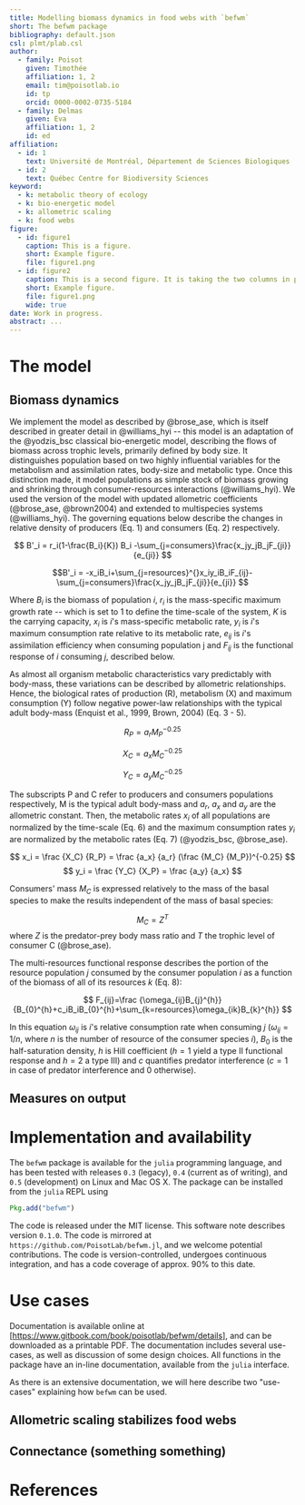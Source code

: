 ```yaml
---
title: Modelling biomass dynamics in food webs with `befwm`
short: The befwm package
bibliography: default.json
csl: plmt/plab.csl
author:
  - family: Poisot
    given: Timothée
    affiliation: 1, 2
    email: tim@poisotlab.io
    id: tp
    orcid: 0000-0002-0735-5184
  - family: Delmas
    given: Eva
    affiliation: 1, 2
    id: ed
affiliation:
  - id: 1
    text: Université de Montréal, Département de Sciences Biologiques
  - id: 2
    text: Québec Centre for Biodiversity Sciences
keyword:
  - k: metabolic theory of ecology
  - k: bio-energetic model
  - k: allometric scaling
  - k: food webs
figure:
  - id: figure1
    caption: This is a figure.
    short: Example figure.
    file: figure1.png
  - id: figure2
    caption: This is a second figure. It is taking the two columns in preprint mode.
    short: Example figure.
    file: figure1.png
    wide: true
date: Work in progress.
abstract: ...
---
```



# The model

## Biomass dynamics


We implement the model as described by @brose_ase, which is itself described in
greater detail in @williams_hyi -- this model is an adaptation of the
@yodzis_bsc classical bio-energetic model, describing the flows of biomass
across trophic levels, primarily defined by body size. It distinguishes
population based on two highly influential variables for the metabolism and
assimilation rates, body-size and metabolic type. Once this distinction made, it
model populations as simple stock of biomass growing and shrinking through
consumer-resources interactions (@williams_hyi). We used the version of the
model with updated allometric coefficients (@brose_ase, @brown2004) and extended
to multispecies systems (@williams_hyi). The governing equations below describe
the changes in relative density of producers (Eq. 1) and consumers (Eq. 2)
respectively.

$$
B'_i = r_i(1-\frac{B_i}{K}) B_i -\sum_{j=consumers}\frac{x_jy_jB_jF_{ji}}{e_{ji}}
$$

$$B'_i = -x_iB_i+\sum_{j=resources}^{}x_iy_iB_iF_{ij}-\sum_{j=consumers}\frac{x_jy_jB_jF_{ji}}{e_{ji}}
$$

Where $B_i$ is the biomass of population $i$, $r_i$ is the mass-specific maximum
growth rate -- which is set to 1 to define the time-scale of the system, $K$ is
the carrying capacity, $x_i$ is $i$'s mass-specific metabolic rate, $y_i$ is
$i$'s maximum consumption rate relative to its metabolic rate, $e_{ij}$ is $i$'s
assimilation efficiency when consuming population j and $F_{ij}$ is the
functional response of $i$ consuming $j$, described below.   

As almost all organism metabolic characteristics vary predictably with
body-mass, these variations can be described by allometric relationships. Hence,
the biological rates of production (R), metabolism (X) and maximum consumption
(Y) follow negative power-law relationships with the typical adult body-mass
(Enquist et al., 1999, Brown, 2004) (Eq. 3 - 5).

$$
R_P = a_rM_P^{-0.25}
$$

$$
X_C = a_xM_C^{-0.25}
$$

$$
Y_C = a_yM_C^{-0.25}
$$

The subscripts P and C refer to producers and consumers populations
respectively, M is the typical adult body-mass and $a_r$, $a_x$ and $a_y$ are
the allometric constant. Then, the metabolic rates $x_i$ of all populations are
normalized by the time-scale (Eq. 6) and the maximum consumption rates $y_i$ are
normalized by the metabolic rates (Eq. 7) (@yodzis_bsc, @brose_ase).   

$$
x_i = \frac {X_C} {R_P} = \frac {a_x} {a_r} (\frac {M_C} {M_P})^{-0.25}
$$
$$
y_i = \frac {Y_C} {X_P} = \frac {a_y} {a_x}
$$

Consumers' mass $M_C$ is expressed relatively to the mass of the basal species
to make the results independent of the mass of basal species:

$$
M_C =Z^T
$$
where $Z$ is the predator-prey body mass ratio and $T$ the trophic level of
consumer C (@brose_ase).

The multi-resources functional response describes the portion of the resource
population $j$ consumed by the consumer population $i$ as a function of the
biomass of all of its resources $k$ (Eq. 8):

$$
F_{ij}=\frac {\omega_{ij}B_{j}^{h}}{B_{0}^{h}+c_iB_iB_{0}^{h}+\sum_{k=resources}\omega_{ik}B_{k}^{h}}
$$

In this equation $\omega_{ij}$ is $i$'s relative consumption rate when consuming $j$
($\omega_{ij}=1/n$, where $n$ is the number of resource of the consumer species
$i$), $B_0$ is the half-saturation density, $h$ is Hill coefficient ($h=1$
yield a type II functional response and $h=2$ a type III) and $c$ quantifies
predator interference ($c=1$ in case of predator interference and $0$
otherwise).

## Measures on output

# Implementation and availability

The `befwm` package is available for the `julia` programming language, and
has been tested with releases `0.3` (legacy), `0.4` (current as of writing),
and `0.5` (development) on Linux and Mac OS X. The package can be installed
from the `julia` REPL using

~~~ julia
Pkg.add("befwm")
~~~

The code is released under the MIT license. This software
note describes version `0.1.0`. The code is mirrored at
`https://github.com/PoisotLab/befwm.jl`, and we welcome potential
contributions. The code is version-controlled, undergoes continuous
integration, and has a code coverage of approx. 90% to this date.

# Use cases

Documentation is available online at
[https://www.gitbook.com/book/poisotlab/befwm/details], and can be downloaded
as a printable PDF. The documentation includes several use-cases, as well
as discussion of some design choices. All functions in the package have an
in-line documentation, available from the `julia` interface.

[https://www.gitbook.com/book/poisotlab/befwm/details]: https://www.gitbook.com/book/poisotlab/befwm/details

As there is an extensive documentation, we will here describe two "use-cases"
explaining how `befwm` can be used.

## Allometric scaling stabilizes food webs

## Connectance (something something)

# References

